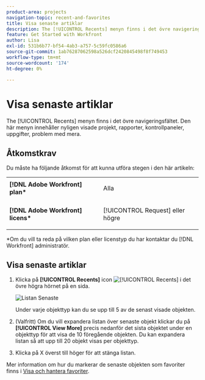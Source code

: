 ```yaml
---
product-area: projects
navigation-topic: recent-and-favorites
title: Visa senaste artiklar
description: The [!UICONTROL Recents] menyn finns i det övre navigeringsfältet. Den här menyn innehåller nyligen visade projekt, rapporter, kontrollpaneler, uppgifter, problem med mera.
feature: Get Started with Workfront
author: Lisa
exl-id: 531b6b77-bf54-4ab3-a757-5c59fc0586a6
source-git-commit: 1ab76287062598a526dcf2420845498f8f749453
workflow-type: tm+mt
source-wordcount: '174'
ht-degree: 0%

---
```


# Visa senaste artiklar

The [!UICONTROL Recents] menyn finns i det övre navigeringsfältet. Den här menyn innehåller nyligen visade projekt, rapporter, kontrollpaneler, uppgifter, problem med mera.

## Åtkomstkrav

Du måste ha följande åtkomst för att kunna utföra stegen i den här artikeln:

<table style="table-layout:auto"> 
 <col> 
 </col> 
 <col> 
 </col> 
 <tbody> 
  <tr> 
   <td role="rowheader"><strong>[!DNL Adobe Workfront] plan*</strong></td> 
   <td> <p>Alla</p> </td> 
  </tr> 
  <tr> 
   <td role="rowheader"><strong>[!DNL Adobe Workfront] licens*</strong></td> 
   <td> <p>[!UICONTROL Request] eller högre</p> </td> 
  </tr> 
 </tbody> 
</table>

&#42;Om du vill ta reda på vilken plan eller licenstyp du har kontaktar du [!DNL Workfront] administratör.

## Visa senaste artiklar

1. Klicka på **[!UICONTROL Recents]** icon ![[!UICONTROL Recents]](assets/recents-icon-40x43.png) i det övre högra hörnet på en sida.

   ![Listan Senaste](assets/recents-list-2022-350x319.png)

   Under varje objekttyp kan du se upp till 5 av de senast visade objekten.

1. (Valfritt) Om du vill expandera listan över senaste objekt klickar du på **[!UICONTROL View More]** precis nedanför det sista objektet under en objekttyp för att visa de 10 föregående objekten. Du kan expandera listan så att upp till 20 objekt visas per objekttyp.
1. Klicka på X överst till höger för att stänga listan.

Mer information om hur du markerar de senaste objekten som favoriter finns i [Visa och hantera favoriter](../../../workfront-basics/navigate-workfront/recent-and-favorites/view-and-manage-favorites.md).
